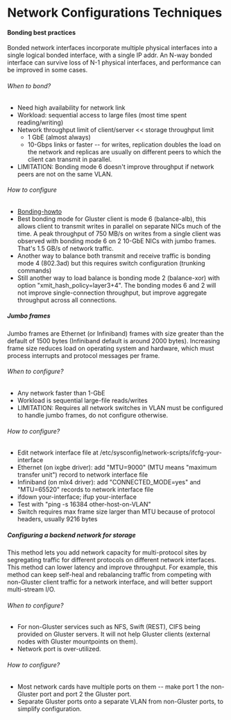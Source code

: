 # Network Configurations Techniques
#### Bonding best practices

Bonded network interfaces incorporate multiple physical interfaces into a single logical bonded interface, with a single IP addr. An N-way bonded interface can survive loss of N-1 physical interfaces, and performance can be improved in some cases.

###### When to bond?

-   Need high availability for network link
-   Workload: sequential access to large files (most time spent reading/writing)
-   Network throughput limit of client/server \<\< storage throughput limit
    -   1 GbE (almost always)
    -   10-Gbps links or faster -- for writes, replication doubles the load on the network and replicas are usually on different peers to which the client can transmit in parallel.
-   LIMITATION: Bonding mode 6 doesn't improve throughput if network peers are not on the same VLAN.

###### How to configure

-   [Bonding-howto](http://www.linuxquestions.org/linux/answers/Networking/Linux_bonding_howto_0)
-   Best bonding mode for Gluster client is mode 6 (balance-alb), this allows client to transmit writes in parallel on separate NICs much of the time. A peak throughput of 750 MB/s on writes from a single client was observed with bonding mode 6 on 2 10-GbE NICs with jumbo frames. That's 1.5 GB/s of network traffic.
-   Another way to balance both transmit and receive traffic is bonding mode 4 (802.3ad) but this requires switch configuration (trunking commands)
-   Still another way to load balance is bonding mode 2 (balance-xor) with option "xmit\_hash\_policy=layer3+4". The bonding modes 6 and 2 will not improve single-connection throughput, but improve aggregate throughput across all connections.

##### Jumbo frames

Jumbo frames are Ethernet (or Infiniband) frames with size greater than the default of 1500 bytes (Infiniband default is around 2000 bytes). Increasing frame size reduces load on operating system and hardware, which must process interrupts and protocol messages per frame.

###### When to configure?

-   Any network faster than 1-GbE
-   Workload is sequential large-file reads/writes
-   LIMITATION: Requires all network switches in VLAN must be configured to handle jumbo frames, do not configure otherwise.

###### How to configure?

-   Edit network interface file at /etc/sysconfig/network-scripts/ifcfg-your-interface
-   Ethernet (on ixgbe driver): add "MTU=9000" (MTU means "maximum transfer unit") record to network interface file
-   Infiniband (on mlx4 driver): add "CONNECTED\_MODE=yes" and "MTU=65520" records to network interface file
-   ifdown your-interface; ifup your-interface
-   Test with "ping -s 16384 other-host-on-VLAN"
-   Switch requires max frame size larger than MTU because of protocol headers, usually 9216 bytes

##### Configuring a backend network for storage

This method lets you add network capacity for multi-protocol sites by segregating traffic for different protocols on different network interfaces. This method can lower latency and improve throughput. For example, this method can keep self-heal and rebalancing traffic from competing with non-Gluster client traffic for a network interface, and will better support multi-stream I/O.

###### When to configure?

-   For non-Gluster services such as NFS, Swift (REST), CIFS being provided on Gluster servers. It will not help Gluster clients (external nodes with Gluster mountpoints on them).
-   Network port is over-utilized.

###### How to configure?

-   Most network cards have multiple ports on them -- make port 1 the non-Gluster port and port 2 the Gluster port.
-   Separate Gluster ports onto a separate VLAN from non-Gluster ports, to simplify configuration.
